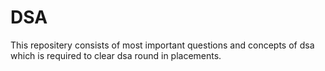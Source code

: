 # DSA
This repositery consists of most important questions and concepts of dsa which is required to clear dsa round in placements.
